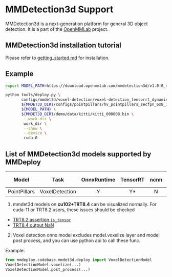 # MMDetection3d Support

MMDetection3d is a next-generation platform for general 3D object detection. It is a part of the [OpenMMLab](https://openmmlab.com/) project.

## MMDetection3d installation tutorial

Please refer to [getting_started.md](https://github.com/open-mmlab/mmdetection3d/blob/master/docs/en/getting_started.md) for installation.

## Example

```bash
export MODEL_PATH=https://download.openmmlab.com/mmdetection3d/v1.0.0_models/pointpillars/hv_pointpillars_secfpn_6x8_160e_kitti-3d-car/hv_pointpillars_secfpn_6x8_160e_kitti-3d-car_20220331_134606-d42d15ed.pth

python tools/deploy.py \
       configs/mmdet3d/voxel-detection/voxel-detection_tensorrt_dynamic.py \
       ${MMDET3D_DIR}/configs/pointpillars/hv_pointpillars_secfpn_6x8_160e_kitti-3d-3class.py \
       ${MODEL_PATH} \
       ${MMDET3D_DIR}/demo/data/kitti/kitti_000008.bin \
        --work-dir \
        work_dir \
        --show \
        --device \
        cuda:0
```

## List of MMDetection3d models supported by MMDeploy

|    Model     |      Task      | OnnxRuntime | TensorRT | ncnn | PPLNN | OpenVINO |                                      Model config                                      |
| :----------: | :------------: | :---------: | :------: | :--: | :---: | :------: | :------------------------------------------------------------------------------------: |
| PointPillars | VoxelDetection |      Y      |   Y\*    |  N   |   N   |    Y     | [config](https://github.com/open-mmlab/mmdetection3d/blob/master/configs/pointpillars) |

1. mmdet3d models on **cu102+TRT8.4** can be visualized normally. For cuda-11 or TRT8.2 users, these issues should be checked

- [TRT8.2 assertion `is_tensor`](https://github.com/NVIDIA/TensorRT/issues/1541)
- [TRT8.4 output NaN](https://github.com/NVIDIA/TensorRT/issues/2338)

2. Voxel detection onnx model excludes model.voxelize layer and model post process, and you can use python api to call these func.

Example:

```python
from mmdeploy.codebase.mmdet3d.deploy import VoxelDetectionModel
VoxelDetectionModel.voxelize(...)
VoxelDetectionModel.post_process(...)
```
